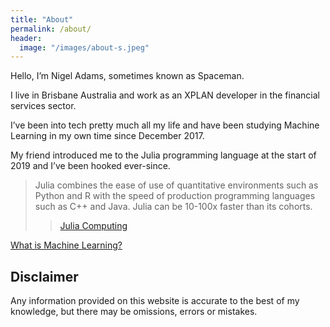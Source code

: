 ```yaml
---
title: "About"
permalink: /about/
header:
  image: "/images/about-s.jpeg"
---
```

Hello, I’m Nigel Adams, sometimes known as Spaceman.

I live in Brisbane Australia and work as an XPLAN developer in the financial services sector.

I’ve been into tech pretty much all my life and have been studying Machine Learning in my own time since December 2017.

My friend introduced me to the Julia programming language at the start of 2019 and I’ve been hooked ever-since.

>Julia combines the ease of use of quantitative environments such as Python and R with the speed of production programming languages such as C++ and Java. Julia can be 10-100x faster than its cohorts.
>> [Julia Computing](https://juliacomputing.com/domains/)

[What is Machine Learning?](https://spcman.github.io/getting-to-know-julia/what-is-machine-learning/)

## Disclaimer

Any information provided on this website is accurate to the best of my knowledge, but there may be omissions, errors or mistakes.
